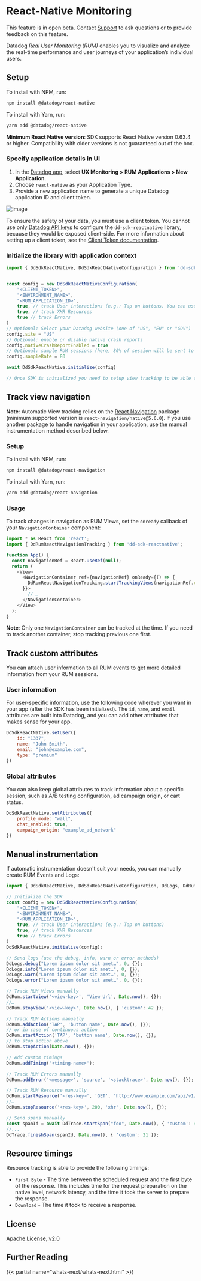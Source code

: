 # React-Native Monitoring


<div class="alert alert-warning">
This feature is in open beta. Contact <a href="https://docs.datadoghq.com/help/">Support</a> to ask questions or to provide feedback on this feature.
</div>

Datadog *Real User Monitoring (RUM)* enables you to visualize and analyze the real-time performance and user journeys of your application’s individual users.

## Setup

To install with NPM, run:

```sh
npm install @datadog/react-native
```

To install with Yarn, run:

```sh
yarn add @datadog/react-native
```

**Minimum React Native version**: SDK supports React Native version 0.63.4 or higher. Compatibility with older versions is not guaranteed out of the box.

### Specify application details in UI

1. In the [Datadog app][1], select **UX Monitoring > RUM Applications > New Application**.
2. Choose `react-native` as your Application Type.
3. Provide a new application name to generate a unique Datadog application ID and client token.

![image][2]

To ensure the safety of your data, you must use a client token. You cannot use only [Datadog API keys][3] to configure the `dd-sdk-reactnative` library, because they would be exposed client-side. For more information about setting up a client token, see the [Client Token documentation][4].

### Initialize the library with application context

```js
import { DdSdkReactNative, DdSdkReactNativeConfiguration } from 'dd-sdk-reactnative';


const config = new DdSdkReactNativeConfiguration(
    "<CLIENT_TOKEN>", 
    "<ENVIRONMENT_NAME>", 
    "<RUM_APPLICATION_ID>",
    true, // track User interactions (e.g.: Tap on buttons. You can use 'accessibilityLabel' element property to give tap action the name, otherwise element type will be reported)
    true, // track XHR Resources
    true // track Errors
)
// Optional: Select your Datadog website (one of "US", "EU" or "GOV")
config.site = "US"
// Optional: enable or disable native crash reports
config.nativeCrashReportEnabled = true
// Optional: sample RUM sessions (here, 80% of session will be sent to Datadog. Default = 100%)
config.sampleRate = 80

await DdSdkReactNative.initialize(config)

// Once SDK is initialized you need to setup view tracking to be able to see data in the RUM Dashboard.
```

## Track view navigation

**Note**: Automatic View tracking relies on the [React Navigation](https://reactnavigation.org/) package (minimum supported version is `react-navigation/native@5.6.0`). If you use another package to handle navigation in your application, use the manual instrumentation method described below.

### Setup

To install with NPM, run:

```sh
npm install @datadog/react-navigation
```

To install with Yarn, run:

```sh
yarn add @datadog/react-navigation
```

### Usage

To track changes in navigation as RUM Views, set the `onready` callback of your `NavigationContainer` component:

```js
import * as React from 'react';
import { DdRumReactNavigationTracking } from 'dd-sdk-reactnative';

function App() {
  const navigationRef = React.useRef(null);
  return (
    <View>
      <NavigationContainer ref={navigationRef} onReady={() => {
        DdRumReactNavigationTracking.startTrackingViews(navigationRef.current)
      }}>
        // …
      </NavigationContainer>
    </View>
  );
}
```
**Note**: Only one `NavigationContainer` can be tracked at the time. If you need to track another container, stop tracking previous one first.

## Track custom attributes

You can attach user information to all RUM events to get more detailed information from your RUM sessions. 

### User information

For user-specific information, use the following code wherever you want in your app (after the SDK has been initialized). The `id`, `name`, and `email` attributes are built into Datadog, and you can add other attributes that makes sense for your app.

```js
DdSdkReactNative.setUser({
    id: "1337", 
    name: "John Smith", 
    email: "john@example.com", 
    type: "premium"
})
```

### Global attributes

You can also keep global attributes to track information about a specific session, such as A/B testing configuration, ad campaign origin, or cart status.

```js
DdSdkReactNative.setAttributes({
    profile_mode: "wall",
    chat_enabled: true,
    campaign_origin: "example_ad_network"
})
```

## Manual instrumentation

If automatic instrumentation doesn't suit your needs, you can manually create RUM Events and Logs:

```js
import { DdSdkReactNative, DdSdkReactNativeConfiguration, DdLogs, DdRum } from 'dd-sdk-reactnative';

// Initialize the SDK
const config = new DdSdkReactNativeConfiguration(
    "<CLIENT_TOKEN>",
    "<ENVIRONMENT_NAME>",
    "<RUM_APPLICATION_ID>",
    true, // track User interactions (e.g.: Tap on buttons)
    true, // track XHR Resources
    true // track Errors
)
DdSdkReactNative.initialize(config);

// Send logs (use the debug, info, warn or error methods)
DdLogs.debug("Lorem ipsum dolor sit amet…", 0, {});
DdLogs.info("Lorem ipsum dolor sit amet…", 0, {});
DdLogs.warn("Lorem ipsum dolor sit amet…", 0, {});
DdLogs.error("Lorem ipsum dolor sit amet…", 0, {});

// Track RUM Views manually
DdRum.startView('<view-key>', 'View Url', Date.now(), {});
//…
DdRum.stopView('<view-key>', Date.now(), { 'custom': 42 });

// Track RUM Actions manually
DdRum.addAction('TAP', 'button name', Date.now(), {});
// or in case of continuous action
DdRum.startAction('TAP', 'button name', Date.now(), {});
// to stop action above
DdRum.stopAction(Date.now(), {});

// Add custom timings
DdRum.addTiming('<timing-name>');

// Track RUM Errors manually
DdRum.addError('<message>', 'source', '<stacktrace>', Date.now(), {});

// Track RUM Resource manually
DdRum.startResource('<res-key>', 'GET', 'http://www.example.com/api/v1/test', Date.now(), {} );
//…
DdRum.stopResource('<res-key>', 200, 'xhr', Date.now(), {});

// Send spans manually
const spanId = await DdTrace.startSpan("foo", Date.now(), { 'custom': 42 });
//...
DdTrace.finishSpan(spanId, Date.now(), { 'custom': 21 });
```

## Resource timings

Resource tracking is able to provide the following timings:

* `First Byte` - The time between the scheduled request and the first byte of the response. This includes time for the request preparation on the native level, network latency, and the time it took the server to prepare the response.
* `Download` - The time it took to receive a response.

## License

[Apache License, v2.0](LICENSE)

## Further Reading

{{< partial name="whats-next/whats-next.html" >}}

[1]: https://app.datadoghq.com/rum/application/create
[2]: https://raw.githubusercontent.com/DataDog/dd-sdk-reactnative/main/docs/image_reactnative.png
[3]: https://docs.datadoghq.com/account_management/api-app-keys/#api-keys
[4]: https://docs.datadoghq.com/account_management/api-app-keys/#client-tokens
